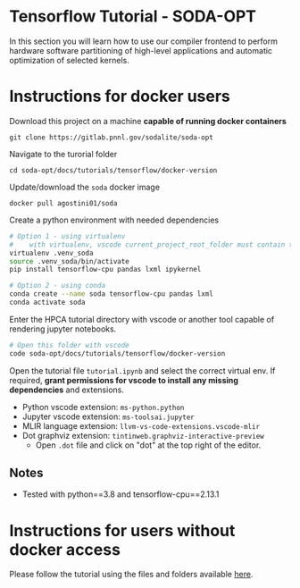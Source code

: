 # Tensorflow Tutorial - SODA-OPT

In this section you will learn how to use our compiler frontend to perform
hardware software partitioning of high-level applications and automatic
optimization of selected kernels.


# Instructions for docker users

Download this project on a machine **capable of running docker containers**

```
git clone https://gitlab.pnnl.gov/sodalite/soda-opt
```

Navigate to the turorial folder

```
cd soda-opt/docs/tutorials/tensorflow/docker-version
```

Update/download the `soda` docker image

```
docker pull agostini01/soda
```

Create a python environment with needed dependencies

```bash
# Option 1 - using virtualenv
#    with virtualenv, vscode current_project_root_folder must contain the .venv_soda folder
virtualenv .venv_soda
source .venv_soda/bin/activate
pip install tensorflow-cpu pandas lxml ipykernel

# Option 2 - using conda
conda create --name soda tensorflow-cpu pandas lxml
conda activate soda
```

Enter the HPCA tutorial directory with vscode or another tool capable of rendering jupyter notebooks.

```bash
# Open this folder with vscode
code soda-opt/docs/tutorials/tensorflow/docker-version
```

Open the tutorial file `tutorial.ipynb` and select the correct virtual env.
If required, **grant permissions for vscode to install any missing dependencies** and extensions.

- Python vscode extension: `ms-python.python`
- Jupyter vscode extension: `ms-toolsai.jupyter`
- MLIR language extension: `llvm-vs-code-extensions.vscode-mlir`
- Dot graphviz extension: `tintinweb.graphviz-interactive-preview`
    - Open `.dot` file and click on "dot" at the top right of the editor.


## Notes

- Tested with python==3.8 and tensorflow-cpu==2.13.1


# Instructions for users without docker access

Please follow the tutorial using the files and folders available [here](docs/tutorials/tensorflow/docker-version-executed).
